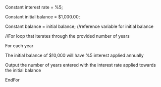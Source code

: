 
Constant interest rate = %5;

Constant initial balance = $1,000.00;

Constant balance = initial balance; //reference variable for initial balance


//For loop that iterates through the provided number of years




For each year

The initial balance of $10,000 will have %5 interest applied annually 

Output the number of years entered with the interest rate applied towards the initial balance

EndFor


